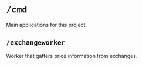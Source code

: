 # `/cmd`

Main applications for this project.

## `/exchangeworker`

Worker that gatters price information from exchanges.
